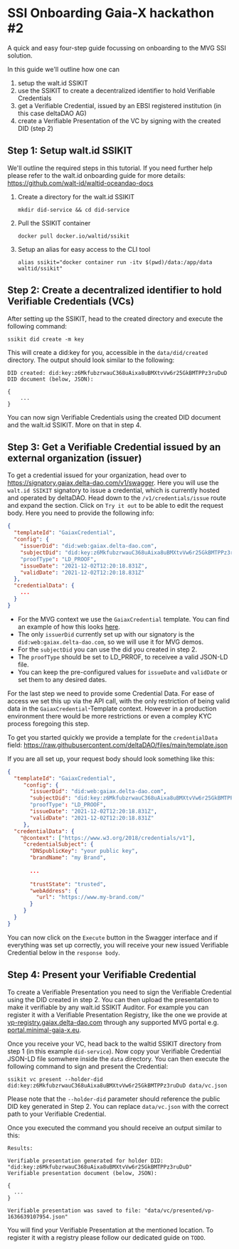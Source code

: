 # SSI Onboarding Gaia-X hackathon #2

A quick and easy four-step guide focussing on onboarding to the MVG SSI solution.

In this guide we'll outline how one can

1. setup the walt.id SSIKIT
2. use the SSIKIT to create a decentralized identifier to hold Verifiable Credentials
3. get a Verifiable Credential, issued by an EBSI registered institution (in this case deltaDAO AG)
4. create a Verifiable Presentation of the VC by signing with the created DID (step 2)

## Step 1: Setup walt.id SSIKIT

We'll outline the required steps in this tutorial. If you need further help please refer to the walt.id onboarding guide for more details: https://github.com/walt-id/waltid-oceandao-docs

1. Create a directory for the walt.id SSIKIT
   ```
   mkdir did-service && cd did-service
   ```
2. Pull the SSIKIT container
   ```
   docker pull docker.io/waltid/ssikit
   ```
3. Setup an alias for easy access to the CLI tool
   ```
   alias ssikit="docker container run -itv $(pwd)/data:/app/data waltid/ssikit"
   ```

## Step 2: Create a decentralized identifier to hold Verifiable Credentials (VCs)

After setting up the SSIKIT, head to the created directory and execute the following command:

```
ssikit did create -m key
```

This will create a did:key for you, accessible in the `data/did/created` directory. The output should look similar to the following:

```
DID created: did:key:z6MkfubzrwauC368uAixa8uBMXtvVw6r25GkBMTPPz3ruDuD
DID document (below, JSON):

{
    ...
}
```

You can now sign Verifiable Credentials using the created DID document and the walt.id SSIKIT. More on that in step 4.

## Step 3: Get a Verifiable Credential issued by an external organization (issuer)

To get a credential issued for your organization, head over to https://signatory.gaiax.delta-dao.com/v1/swagger. Here you will use the `walt.id SSIKIT` signatory to issue a credential, which is currently hosted and operated by deltaDAO. Head down to the `/v1/credentials/issue` route and expand the section. Click on `Try it out` to be able to edit the request body. Here you need to provide the following info:
```json
{
  "templateId": "GaiaxCredential",
  "config": {
    "issuerDid": "did:web:gaiax.delta-dao.com",
    "subjectDid": "did:key:z6MkfubzrwauC368uAixa8uBMXtvVw6r25GkBMTPPz3ruDuD"
    "proofType": "LD_PROOF",
    "issueDate": "2021-12-02T12:20:18.831Z",
    "validDate": "2021-12-02T12:20:18.831Z"
  },
  "credentialData": {
    ...
  }
}
```

- For the MVG context we use the `GaiaxCredential` template. You can find an example of how this looks [here](https://raw.githubusercontent.com/deltaDAO/files/main/vc.json).
- The only `issuerDid` currently set up with our signatory is the `did:web:gaiax.delta-dao.com`, so we will use it for MVG demos.
- For the `subjectDid` you can use the did you created in step 2.
- The `proofType` should be set to LD_PRROF, to receivee a valid JSON-LD file.
- You can keep the pre-configured values for `issueDate` and `validDate` or set them to any desired dates.

For the last step we need to provide some Credential Data. For ease of access we set this up via the API call, with the only restriction of being valid data in the `GaiaxCredential`-Template context. However in a production environment there would be more restrictions or even a compley KYC process foregoing this step.

To get you started quickly we provide a template for the `credentialData` field: https://raw.githubusercontent.com/deltaDAO/files/main/template.json

If you are all set up, your request body should look something like this:
```json
{
  "templateId": "GaiaxCredential",
     "config": {
       "issuerDid": "did:web:gaiax.delta-dao.com",
       "subjectDid": "did:key:z6MkfubzrwauC368uAixa8uBMXtvVw6r25GkBMTPPz3ruDuD"
       "proofType": "LD_PROOF",
       "issueDate": "2021-12-02T12:20:18.831Z",
       "validDate": "2021-12-02T12:20:18.831Z"
     },
  "credentialData": {
    "@context": ["https://www.w3.org/2018/credentials/v1"],
     "credentialSubject": {
       "DNSpublicKey": "your public key",
       "brandName": "my Brand",
       
       ...
       
       "trustState": "trusted",
       "webAddress": {
         "url": "https://www.my-brand.com/"
       }
     }
  }
}
```

You can now click on the `Execute` button in the Swagger interface and if everything was set up correctly, you will receive your new issued Verifiable Credential below in the `response body`.

## Step 4: Present your Verifiable Credential

To create a Verifiable Presentation you need to sign the Verifiable Credential using the DID created in step 2. You can then upload the presentation to make it verifiable by any walt.id SSIKIT Auditor.
For example you can register it with a Verifiable Presentation Registry, like the one we provide at [vp-registry.gaiax.delta-dao.com](vp-registry.gaiax.delta-dao.com) through any supported MVG portal e.g. [portal.minimal-gaia-x.eu](portal.minimal-gaia-x.eu).

Once you receive your VC, head back to the waltid SSIKIT directory from step 1 (in this example `did-service`). Now copy your Verifiable Credential JSON-LD file somwhere inside the `data` directory. You can then execute the following command to sign and present the Credential:

```
ssikit vc present --holder-did did:key:z6MkfubzrwauC368uAixa8uBMXtvVw6r25GkBMTPPz3ruDuD data/vc.json
```

Please note that the `--holder-did` parameter should reference the public DID key generated in Step 2. You can replace `data/vc.json` with the correct path to your Verifiable Credential.

Once you executed the command you should receive an output similar to this:

```
Results:

Verifiable presentation generated for holder DID: "did:key:z6MkfubzrwauC368uAixa8uBMXtvVw6r25GkBMTPPz3ruDuD"
Verifiable presentation document (below, JSON):

{
  ...
}

Verifiable presentation was saved to file: "data/vc/presented/vp-1636639107954.json"
```

You will find your Verifiable Presentation at the mentioned location. To register it with a registry please follow our dedicated guide on `TODO`.
